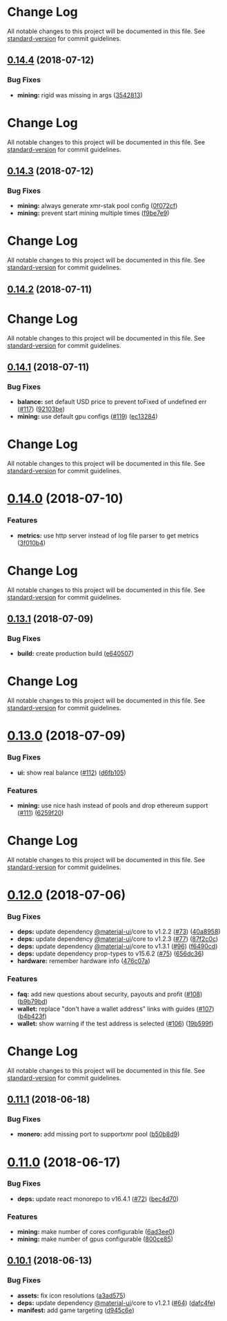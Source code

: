 # Change Log

All notable changes to this project will be documented in this file. See [standard-version](https://github.com/conventional-changelog/standard-version) for commit guidelines.

## [0.14.4](https://github.com/lmachens/raccoon-miner/compare/v0.14.3...v0.14.4) (2018-07-12)


### Bug Fixes

* **mining:** rigid was missing in args ([3542813](https://github.com/lmachens/raccoon-miner/commit/3542813))



# Change Log

All notable changes to this project will be documented in this file. See [standard-version](https://github.com/conventional-changelog/standard-version) for commit guidelines.

## [0.14.3](https://github.com/lmachens/raccoon-miner/compare/v0.14.2...v0.14.3) (2018-07-12)


### Bug Fixes

* **mining:** always generate xmr-stak pool config ([0f072cf](https://github.com/lmachens/raccoon-miner/commit/0f072cf))
* **mining:** prevent start mining multiple times ([f9be7e9](https://github.com/lmachens/raccoon-miner/commit/f9be7e9))



# Change Log

All notable changes to this project will be documented in this file. See [standard-version](https://github.com/conventional-changelog/standard-version) for commit guidelines.

## [0.14.2](https://github.com/lmachens/raccoon-miner/compare/v0.14.1...v0.14.2) (2018-07-11)



# Change Log

All notable changes to this project will be documented in this file. See [standard-version](https://github.com/conventional-changelog/standard-version) for commit guidelines.

## [0.14.1](https://github.com/lmachens/raccoon-miner/compare/v0.14.0...v0.14.1) (2018-07-11)


### Bug Fixes

* **balance:** set default USD price to prevent toFixed of undefined err ([#117](https://github.com/lmachens/raccoon-miner/issues/117)) ([92103be](https://github.com/lmachens/raccoon-miner/commit/92103be))
* **mining:** use default gpu configs ([#119](https://github.com/lmachens/raccoon-miner/issues/119)) ([ec13284](https://github.com/lmachens/raccoon-miner/commit/ec13284))



# Change Log

All notable changes to this project will be documented in this file. See [standard-version](https://github.com/conventional-changelog/standard-version) for commit guidelines.

# [0.14.0](https://github.com/lmachens/raccoon-miner/compare/v0.13.1...v0.14.0) (2018-07-10)


### Features

* **metrics:** use http server instead of log file parser to get metrics ([3f010b4](https://github.com/lmachens/raccoon-miner/commit/3f010b4))



# Change Log

All notable changes to this project will be documented in this file. See [standard-version](https://github.com/conventional-changelog/standard-version) for commit guidelines.

## [0.13.1](https://github.com/lmachens/raccoon-miner/compare/v0.13.0...v0.13.1) (2018-07-09)


### Bug Fixes

* **build:** create production build ([e640507](https://github.com/lmachens/raccoon-miner/commit/e640507))



# Change Log

All notable changes to this project will be documented in this file. See [standard-version](https://github.com/conventional-changelog/standard-version) for commit guidelines.

# [0.13.0](https://github.com/lmachens/raccoon-miner/compare/v0.12.0...v0.13.0) (2018-07-09)


### Bug Fixes

* **ui:** show real balance ([#112](https://github.com/lmachens/raccoon-miner/issues/112)) ([d6fb105](https://github.com/lmachens/raccoon-miner/commit/d6fb105))


### Features

* **mining:** use nice hash instead of pools and drop ethereum support ([#111](https://github.com/lmachens/raccoon-miner/issues/111)) ([6259f20](https://github.com/lmachens/raccoon-miner/commit/6259f20))



# Change Log

All notable changes to this project will be documented in this file. See [standard-version](https://github.com/conventional-changelog/standard-version) for commit guidelines.

# [0.12.0](https://github.com/lmachens/raccoon-miner/compare/v0.11.1...v0.12.0) (2018-07-06)


### Bug Fixes

* **deps:** update dependency [@material-ui](https://github.com/material-ui)/core to v1.2.2 ([#73](https://github.com/lmachens/raccoon-miner/issues/73)) ([40a8958](https://github.com/lmachens/raccoon-miner/commit/40a8958))
* **deps:** update dependency [@material-ui](https://github.com/material-ui)/core to v1.2.3 ([#77](https://github.com/lmachens/raccoon-miner/issues/77)) ([87f2c0c](https://github.com/lmachens/raccoon-miner/commit/87f2c0c))
* **deps:** update dependency [@material-ui](https://github.com/material-ui)/core to v1.3.1 ([#96](https://github.com/lmachens/raccoon-miner/issues/96)) ([f6490cd](https://github.com/lmachens/raccoon-miner/commit/f6490cd))
* **deps:** update dependency prop-types to v15.6.2 ([#75](https://github.com/lmachens/raccoon-miner/issues/75)) ([656dc36](https://github.com/lmachens/raccoon-miner/commit/656dc36))
* **hardware:** remember hardware info ([476c07a](https://github.com/lmachens/raccoon-miner/commit/476c07a))


### Features

* **faq:** add new questions about security, payouts and profit ([#108](https://github.com/lmachens/raccoon-miner/issues/108)) ([b9b79bd](https://github.com/lmachens/raccoon-miner/commit/b9b79bd))
* **wallet:** replace "don't have a wallet address" links with guides ([#107](https://github.com/lmachens/raccoon-miner/issues/107)) ([b4b423f](https://github.com/lmachens/raccoon-miner/commit/b4b423f))
* **wallet:** show warning if the test address is selected ([#106](https://github.com/lmachens/raccoon-miner/issues/106)) ([19b599f](https://github.com/lmachens/raccoon-miner/commit/19b599f))



# Change Log

All notable changes to this project will be documented in this file. See [standard-version](https://github.com/conventional-changelog/standard-version) for commit guidelines.

## [0.11.1](https://github.com/lmachens/raccoon-miner/compare/v0.11.0...v0.11.1) (2018-06-18)

### Bug Fixes

- **monero:** add missing port to supportxmr pool ([b50b8d9](https://github.com/lmachens/raccoon-miner/commit/b50b8d9))

# [0.11.0](https://github.com/lmachens/raccoon-miner/compare/v0.10.1...v0.11.0) (2018-06-17)

### Bug Fixes

- **deps:** update react monorepo to v16.4.1 ([#72](https://github.com/lmachens/raccoon-miner/issues/72)) ([bec4d70](https://github.com/lmachens/raccoon-miner/commit/bec4d70))

### Features

- **mining:** make number of cores configurable ([6ad3ee0](https://github.com/lmachens/raccoon-miner/commit/6ad3ee0))
- **mining:** make number of gpus configurable ([800ce85](https://github.com/lmachens/raccoon-miner/commit/800ce85))

## [0.10.1](https://github.com/lmachens/raccoon-miner/compare/v0.10.0...v0.10.1) (2018-06-13)

### Bug Fixes

- **assets:** fix icon resolutions ([a3ad575](https://github.com/lmachens/raccoon-miner/commit/a3ad575))
- **deps:** update dependency [@material-ui](https://github.com/material-ui)/core to v1.2.1 ([#64](https://github.com/lmachens/raccoon-miner/issues/64)) ([dafc4fe](https://github.com/lmachens/raccoon-miner/commit/dafc4fe))
- **manifest:** add game targeting ([d945c6e](https://github.com/lmachens/raccoon-miner/commit/d945c6e))

